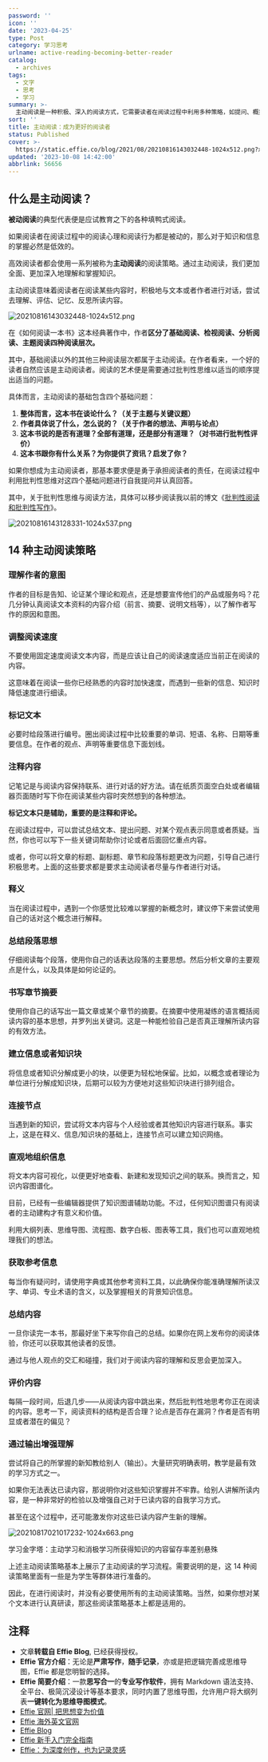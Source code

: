 ```yaml
---
password: ''
icon: ''
date: '2023-04-25'
type: Post
category: 学习思考
urlname: active-reading-becoming-better-reader
catalog:
  - archives
tags:
  - 文字
  - 思考
  - 学习
summary: >-
  主动阅读是一种积极、深入的阅读方式，它需要读者在阅读过程中利用多种策略，如提问、概括、笔记、推理等，不仅理解文字表意，还要加深对其背后涵义的理解和记忆，同时，将自己的经验和知识运用到阅读中去，以达到更好的阅读效果。主动阅读能够提高我们的阅读能力和思维水平，培养我们批判性地思考和分析问题的能力，帮助我们更好地掌握知识和信息。
sort: ''
title: 主动阅读：成为更好的阅读者
status: Published
cover: >-
  https://static.effie.co/blog/2021/08/20210816143032448-1024x512.png?x-oss-process=image/auto-orient,1/quality,q_90/format,webp
updated: '2023-10-08 14:42:00'
abbrlink: 56656
---
```


## 什么是主动阅读？

**被动阅读**的典型代表便是应试教育之下的各种填鸭式阅读。

如果阅读者在阅读过程中的阅读心理和阅读行为都是被动的，那么对于知识和信息的掌握必然是低效的。

高效阅读者都会使用一系列被称为**主动阅读**的阅读策略。通过主动阅读，我们更加全面、更加深入地理解和掌握知识。

主动阅读意味着阅读者在阅读某些内容时，积极地与文本或者作者进行对话，尝试去理解、评估、记忆、反思所读内容。

![20210816143032448-1024x512.png](https://static.effie.co/blog/2021/08/20210816143032448-1024x512.png?x-oss-process=image/auto-orient,1/quality,q_90/format,webp)

在《如何阅读一本书》这本经典著作中，作者**区分了基础阅读、检视阅读、分析阅读、主题阅读四种阅读层次。**

其中，基础阅读以外的其他三种阅读层次都属于主动阅读。在作者看来，一个好的读者自然应该是主动阅读者。阅读的艺术便是需要通过批判性思维以适当的顺序提出适当的问题。

具体而言，主动阅读的基础包含四个基础问题：

1. **整体而言，这本书在谈论什么？（关于主题与关键议题）**
2. **作者具体说了什么，怎么说的？（关于作者的想法、声明与论点）**
3. **这本书说的是否有道理？全部有道理，还是部分有道理？（对书进行批判性评价）**
4. **这本书跟你有什么关系？为你提供了资讯？启发了你？**

如果你想成为主动阅读者，那基本要求便是勇于承担阅读者的责任，在阅读过程中利用批判性思维对这四个基础问题进行自我提问并认真回答。

其中，关于批判性思维与阅读方法，具体可以移步阅读我以前的博文《[批判性阅读和批判性写作](https://blog.effie.co/%e6%89%b9%e5%88%a4%e6%80%a7%e9%98%85%e8%af%bb%e5%92%8c%e6%89%b9%e5%88%a4%e6%80%a7%e5%86%99%e4%bd%9c/)》。

![20210816143128331-1024x537.png](https://static.effie.co/blog/2021/08/20210816143128331-1024x537.png?x-oss-process=image/auto-orient,1/quality,q_90/format,webp)

## 14 种主动阅读策略

### 理解作者的意图

作者的目标是告知、论证某个理论和观点，还是想要宣传他们的产品或服务吗？花几分钟认真阅读文本资料的内容介绍（前言、摘要、说明文档等），以了解作者写作的原因和意图。

### 调整阅读速度

不要使用固定速度阅读文本内容，而是应该让自己的阅读速度适应当前正在阅读的内容。

这意味着在阅读一些你已经熟悉的内容时加快速度，而遇到一些新的信息、知识时降低速度进行细读。

### 标记文本

必要时给段落进行编号。圈出阅读过程中比较重要的单词、短语、名称、日期等重要信息。在作者的观点、声明等重要信息下面划线。

### 注释内容

记笔记是与阅读内容保持联系、进行对话的好方法。请在纸质页面空白处或者编辑器页面随时写下你在阅读某些内容时突然想到的各种想法。

**标记文本只是辅助，重要的是注释和评论。**

在阅读过程中，可以尝试总结文本、提出问题、对某个观点表示同意或者质疑。当然，你也可以写下一些关键词帮助你讨论或者后面回忆重点内容。

或者，你可以将文章的标题、副标题、章节和段落标题更改为问题，引导自己进行积极思考。上面的这些要求都是要求主动阅读者尽量与作者进行对话。

### 释义

当在阅读过程中，遇到一个你感觉比较难以掌握的新概念时，建议停下来尝试使用自己的话对这个概念进行解释。

### 总结段落思想

仔细阅读每个段落，使用你自己的话表达段落的主要思想。然后分析文章的主要观点是什么，以及具体是如何论证的。

### 书写章节摘要

使用你自己的话写出一篇文章或某个章节的摘要。在摘要中使用凝练的语言概括阅读内容的基本思想，并罗列出关键词。这是一种能检验自己是否真正理解所读内容的有效方法。

### 建立信息或者知识块

将信息或者知识分解成更小的块，以便更为轻松地保留。比如，以概念或者理论为单位进行分解成知识块，后期可以较为方便地对这些知识块进行排列组合。

### 连接节点

当遇到新的知识，尝试将文本内容与个人经验或者其他知识内容进行联系。事实上，这是在释义、信息/知识块的基础上，连接节点可以建立知识网络。

### 直观地组织信息

将文本内容可视化，以便更好地查看、新建和发现知识之间的联系。换而言之，知识内容图谱化。

目前，已经有一些编辑器提供了知识图谱辅助功能。不过，任何知识图谱只有阅读者的主动建构才有意义和价值。

利用大纲列表、思维导图、流程图、数字白板、图表等工具，我们也可以直观地梳理我们的想法。

### 获取参考信息

每当你有疑问时，请使用字典或其他参考资料工具，以此确保你能准确理解所读汉字、单词、专业术语的含义，以及掌握相关的背景知识信息。

### 总结内容

一旦你读完一本书，那最好坐下来写你自己的总结。如果你在网上发布你的阅读体验，你还可以获取其他读者的反馈。

通过与他人观点的交汇和碰撞，我们对于阅读内容的理解和反思会更加深入。

### 评价内容

每隔一段时间，后退几步——从阅读内容中跳出来，然后批判性地思考你正在阅读的内容。思考一下，阅读资料的结构是否合理？论点是否存在漏洞？作者是否有明显或者潜在的偏见？

### 通过输出增强理解

尝试将自己的所掌握的新知教给别人（输出）。大量研究明确表明，教学是最有效的学习方式之一。

如果你无法表达已读内容，那说明你对这些知识掌握并不牢靠。给别人讲解所读内容，是一种非常好的检验以及增强自己对于已读内容的自我学习方式。

甚至在这个过程中，还可能激发你对这些已读内容产生新的理解。

![20210817021017232-1024x663.png](https://static.effie.co/blog/2021/08/20210817021017232-1024x663.png?x-oss-process=image/auto-orient,1/quality,q_90/format,webp)

学习金字塔：主动学习和消极学习所获得知识的内容留存率差别悬殊

上述主动阅读策略基本上展示了主动阅读的学习流程。需要说明的是，这 14 种阅读策略里面有一些是为学生等群体进行准备的。

因此，在进行阅读时，并没有必要使用所有的主动阅读策略。当然，如果你想对某个文本进行认真研读，那这些阅读策略基本上都是适用的。

## 注释

- 文章**转载自 Effie Blog**, 已经获得授权。
- **Effie 官方介绍**：无论是**严肃写作**，**随手记录**，亦或是把逻辑完善成思维导图，Effie 都是您明智的选择。
- **Effie 简要介绍**：一款**思写合一**的**专业写作软件**，拥有 Markdown 语法支持、全平台、极简沉浸设计等基本要求，同时内置了思维导图，允许用户将大纲列表**一键转化为思维导图模式**。
- [Effie 官网| 把思想变为价值](https://www.effie.co/)
- [Effie 海外英文官网](https://www.effie.pro/)
- [Effie Blog](https://blog.effie.co/)
- [Effie 新手入门完全指南](https://blog.effie.co/effie-%e6%96%b0%e6%89%8b%e5%85%a5%e9%97%a8%e5%ae%8c%e5%85%a8%e6%8c%87%e5%8d%97-%e4%b8%89%e5%88%86%e9%92%9f%e6%8a%8a%e4%bd%a0%e7%9a%84%e6%80%9d%e6%83%b3%e5%8f%98%e4%b8%ba%e4%bb%b7%e5%80%bc/)
- [Effie：为深度创作，也为记录灵感](https://blog.effie.co/effie%ef%bc%9a%e4%b8%ba%e6%b7%b1%e5%ba%a6%e5%88%9b%e4%bd%9c%ef%bc%8c%e4%b9%9f%e4%b8%ba%e8%ae%b0%e5%bd%95%e7%81%b5%e6%84%9f/)
